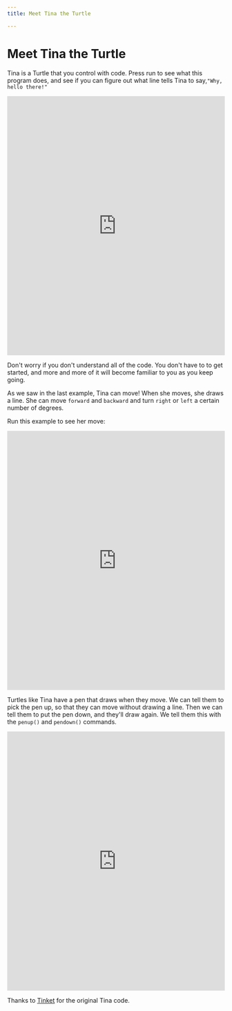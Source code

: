 ```yaml
---
title: Meet Tina the Turtle

---
```



# Meet Tina the Turtle

Tina is a Turtle that you control with code.  Press run to see what this program does, and see if you can figure out what line tells Tina to say,`"Why, hello there!"`

<iframe width="100%" height="600" src="https://trinket.io/tools/1.0/jekyll/embed/python#code=%23%20Tina%20The%20Turtle%20from%20https%3A//trinket.io/eric-busboom/courses/introduction-to-python-programming%0A%0Aimport%20turtle%0Atina%20%3D%20turtle.Turtle%28%29%0Atina.shape%28%27turtle%27%29%0A%0Atina.penup%28%29%0Atina.forward%2820%29%0Atina.write%28%22Why%2C%20hello%20there%21%22%29%0Atina.backward%2820%29" frameborder="0" marginwidth="0" marginheight="0" allowfullscreen></iframe>

Don't worry if you don't understand all of the code.  You don't have to to get started, and more and more of it will become familiar to you as you keep going.

As we saw in the last example, Tina can move!  When she moves, she draws a line.  She can move `forward` and `backward` and turn `right` or `left` a certain number of degrees.

Run this example to see her move:

<iframe width="100%" height="600" src="https://trinket.io/tools/1.0/jekyll/embed/python#code=import%20turtle%0Atina%20%3D%20turtle.Turtle%28%29%0Atina.shape%28%22turtle%22%29%0A%0Atina.forward%2850%29%0Atina.left%2890%29%0Atina.forward%2850%29%0Atina.left%2890%29%0Atina.forward%2850%29" frameborder="0" marginwidth="0" marginheight="0" allowfullscreen></iframe>

Turtles like Tina have a pen that draws when they move.  We can tell them to pick the pen up, so that they can move without drawing a line.  Then we can tell them to put the pen down, and they'll draw again.  We tell them this with the `penup()` and `pendown()` commands.

<iframe width="100%" height="600" src="https://trinket.io/tools/1.0/jekyll/embed/python#code=import%20turtle%0Atina%20%3D%20turtle.Turtle%28%29%0Atina.shape%28%27turtle%27%29%0A%0Atina.penup%28%29%0Atina.goto%280%2C100%29%0Atina.write%28%22I%20don%27t%20draw%20when%20my%20pen%20is%20up%21%22%29%0Atina.goto%280%2C50%29%0Atina.pendown%28%29%0Atina.write%28%22I%20do%20draw%20when%20my%20pen%20is%20down%21%22%29%0Atina.goto%28-50%2C50%29" frameborder="0" marginwidth="0" marginheight="0" allowfullscreen></iframe>


Thanks to [Tinket](https://trinket.io/) for the original Tina code. 
